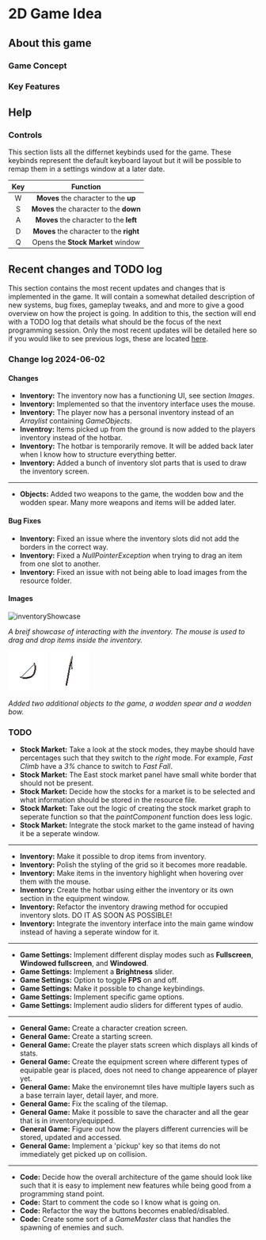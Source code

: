 # 2D Game Idea

## About this game

### Game Concept

### Key Features

## Help

### Controls

This section lists all the differnet keybinds used for the game. These keybinds represent the default keyboard layout but it will be possible to remap them in a settings window at a later date.

<div align=center>

| Key        | Function                                      |
|:----------:|:---------------------------------------------:|
| W          | **Moves** the character to the **up**         |
| S          | **Moves** the character to the **down**       |
| A          | **Moves** the character to the **left**       |
| D          | **Moves** the character to the **right**      |
| Q          | Opens the **Stock Market** window             |

</div>

## Recent changes and TODO log

This section contains the most recent updates and changes that is implemented in the game. It will contain a somewhat detailed description of new systems, bug fixes, gameplay tweaks, and and more to give a good overview on how the project is going. In addition to this, the section will end with a TODO log that details what should be the focus of the next programming session. Only the most recent updates will be detailed here so if you would like to see previous logs, these are located [here](/readme_handling/logs).

### Change log 2024-06-02

#### Changes

- **Inventory:** The inventory now has a functioning UI, see section *Images*.
- **Inventory:** Implemented so that the inventory interface uses the mouse.
- **Inventory:** The player now has a personal inventory instead of an *Arraylist* containing *GameObjects*.
- **Inventroy:** Items picked up from the ground is now added to the players inventory instead of the hotbar.
- **Inventory:** The hotbar is temporarily remove. It will be added back later when I know how to structure everything better.
- **Inventory:** Added a bunch of inventory slot parts that is used to draw the inventory screen.

---

- **Objects:** Added two weapons to the game, the wodden bow and the wodden spear. Many more weapons and items will be added later.

#### Bug Fixes

- **Inventory:** Fixed an issue where the inventory slots did not add the borders in the correct way.
- **Inventory:** Fixed a *NullPointerException* when trying to drag an item from one slot to another.
- **Inventory:** Fixed an issue with not being able to load images from the resource folder.

#### Images

![inventoryShowcase](/readme_handling/images/2024-06-02/inventoryShowcase.gif)

*A breif showcase of interacting with the inventory. The mouse is used to drag and drop items inside the inventory.*

![woddenBow](/readme_handling/images/2024-06-02/bow_0.png)
![woddenSpear](/readme_handling/images/2024-06-02/spear_0.png)

*Added two additional objects to the game, a wodden spear and a wodden bow.*

### TODO

- **Stock Market:** Take a look at the stock modes, they maybe should have percentages such that they switch to the *right* mode. For example, *Fast Climb* have a *3%* chance to switch to *Fast Fall*.
- **Stock Market:** The East stock market panel have small white border that should not be present.
- **Stock Market:** Decide how the stocks for a market is to be selected and what information should be stored in the resource file.
- **Stock Market:** Take out the logic of creating the stock market graph to seperate function so that the *paintComponent* function does less logic.
- **Stock Market:** Integrate the stock market to the game instead of having it be a seperate window.

---

- **Inventory:** Make it possible to drop items from inventory.
- **Inventory:** Polish the styling of the grid so it becomes more readable.
- **Inventory:** Make items in the inventory highlight when hovering over them with the mouse.
- **Inventory:** Create the hotbar using either the inventory or its own section in the equipment window.
- **Inventory:** Refactor the inventory drawing method for occupied inventory slots. DO IT AS SOON AS POSSIBLE!
- **Inventory:** Integrate the inventory interface into the main game window instead of having a seperate window for it.

---

- **Game Settings:** Implement different display modes such as **Fullscreen**, **Windowed fullscreen**, and **Windowed**.
- **Game Settings:** Implement a **Brightness** slider.
- **Game Settings:** Option to toggle **FPS** on and off.
- **Game Settings:** Make it possible to change keybindings.
- **Game Settings:** Implement specific game options.
- **Game Settings:** Implement audio sliders for different types of audio.

---

- **General Game:** Create a character creation screen.
- **General Game:** Create a starting screen.
- **General Game:** Create the player stats screen which displays all kinds of stats.
- **General Game:** Create the equipment screen where different types of equipable gear is placed, does not need to change appearence of player yet.
- **General Game:** Make the environemnt tiles have multiple layers such as a base terrain layer, detail layer, and more.
- **General Game:** Fix the scaling of the tilemap.
- **General Game:** Make it possible to save the character and all the gear that is in inventory/equipped.
- **General Game:** Figure out how the players different currencies will be stored, updated and accessed.
- **General Game:** Implement a 'pickup' key so that items do not immediately get picked up on collision.

---

- **Code:** Decide how the overall architecture of the game should look like such that it is easy to implement new features while being good from a programming stand point.
- **Code:** Start to comment the code so I know what is going on.
- **Code:** Refactor the way the buttons becomes enabled/disabled.
- **Code:** Create some sort of a *GameMaster* class that handles the spawning of enemies and such.
